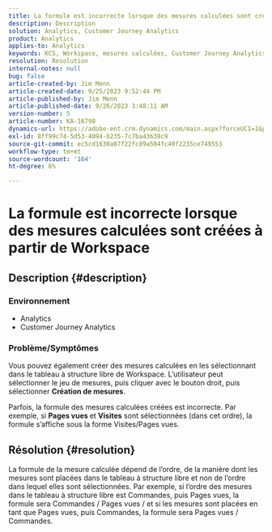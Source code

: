 ```yaml
---
title: La formule est incorrecte lorsque des mesures calculées sont créées à partir de Workspace
description: Description
solution: Analytics, Customer Journey Analytics
product: Analytics
applies-to: Analytics
keywords: KCS, Workspace, mesures calculées, Customer Journey Analytics
resolution: Resolution
internal-notes: null
bug: false
article-created-by: Jim Menn
article-created-date: 9/25/2023 9:52:44 PM
article-published-by: Jim Menn
article-published-date: 9/26/2023 3:48:11 AM
version-number: 5
article-number: KA-16798
dynamics-url: https://adobe-ent.crm.dynamics.com/main.aspx?forceUCI=1&pagetype=entityrecord&etn=knowledgearticle&id=15729ad8-ed5b-ee11-be6f-6045bd006268
exl-id: 8ff99c74-5d53-4094-b235-7c7ba43638c9
source-git-commit: ec5cd1630a07f22fc89a504fc40f2235ce749553
workflow-type: tm+mt
source-wordcount: '164'
ht-degree: 6%

---
```


# La formule est incorrecte lorsque des mesures calculées sont créées à partir de Workspace

## Description {#description}


### <b>Environnement</b>

- Analytics
- Customer Journey Analytics


### <b>Problème/Symptômes</b>

Vous pouvez également créer des mesures calculées en les sélectionnant dans le tableau à structure libre de Workspace. L’utilisateur peut sélectionner le jeu de mesures, puis cliquer avec le bouton droit, puis sélectionner <b>Création de mesures</b>.

Parfois, la formule des mesures calculées créées est incorrecte. Par exemple, si <b>Pages vues </b>et <b>Visites</b> sont sélectionnées (dans cet ordre), la formule s’affiche sous la forme Visites/Pages vues.


## Résolution {#resolution}


La formule de la mesure calculée dépend de l’ordre, de la manière dont les mesures sont placées dans le tableau à structure libre et non de l’ordre dans lequel elles sont sélectionnées. Par exemple, si l’ordre des mesures dans le tableau à structure libre est Commandes, puis Pages vues, la formule sera Commandes / Pages vues / et si les mesures sont placées en tant que Pages vues, puis Commandes, la formule sera Pages vues / Commandes.

